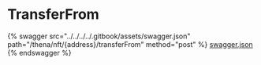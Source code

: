 # TransferFrom

{% swagger src="../../../../.gitbook/assets/swagger.json" path="/thena/nft/{address}/transferFrom" method="post" %}
[swagger.json](../../../../.gitbook/assets/swagger.json)
{% endswagger %}

